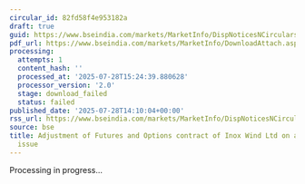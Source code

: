 ```yaml
---
circular_id: 82fd58f4e953182a
draft: true
guid: https://www.bseindia.com/markets/MarketInfo/DispNoticesNCirculars.aspx?Noticeid={E996FC62-AFD7-46FD-A162-E71AE369178D}&noticeno=20250728-60&dt=07/28/2025&icount=60&totcount=66&flag=0
pdf_url: https://www.bseindia.com/markets/MarketInfo/DownloadAttach.aspx?id=20250728-60&attachedId=
processing:
  attempts: 1
  content_hash: ''
  processed_at: '2025-07-28T15:24:39.880628'
  processor_version: '2.0'
  stage: download_failed
  status: failed
published_date: '2025-07-28T14:10:04+00:00'
rss_url: https://www.bseindia.com/markets/MarketInfo/DispNoticesNCirculars.aspx?Noticeid={E996FC62-AFD7-46FD-A162-E71AE369178D}&noticeno=20250728-60&dt=07/28/2025&icount=60&totcount=66&flag=0
source: bse
title: Adjustment of Futures and Options contract of Inox Wind Ltd on account of Rights
  issue
---
```


Processing in progress...